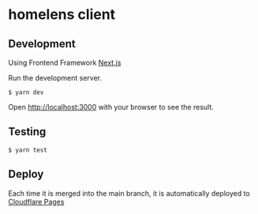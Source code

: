 # homelens client

## Development

Using Frontend Framework [Next.js](https://nextjs.org/)

Run the development server.

```
$ yarn dev
```

Open [http://localhost:3000](http://localhost:3000) with your browser to see the result.

## Testing

```
$ yarn test
```

## Deploy

Each time it is merged into the main branch, it is automatically deployed to [Cloudflare Pages](https://pages.cloudflare.com/)
